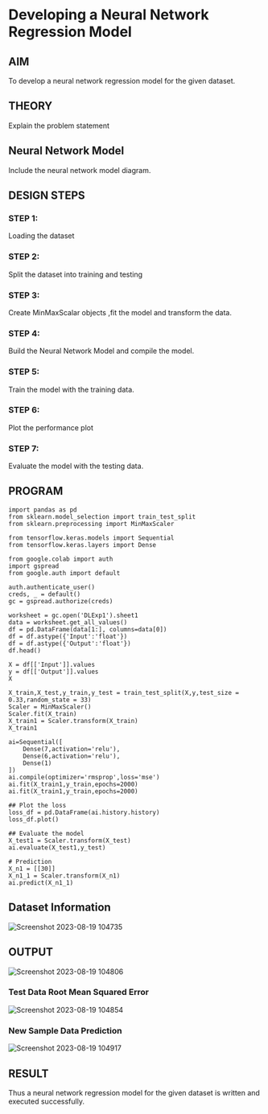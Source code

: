 # Developing a Neural Network Regression Model

## AIM

To develop a neural network regression model for the given dataset.

## THEORY

Explain the problem statement

## Neural Network Model

Include the neural network model diagram.

## DESIGN STEPS

### STEP 1:

Loading the dataset

### STEP 2:

Split the dataset into training and testing

### STEP 3:

Create MinMaxScalar objects ,fit the model and transform the data.

### STEP 4:

Build the Neural Network Model and compile the model.

### STEP 5:

Train the model with the training data.

### STEP 6:

Plot the performance plot

### STEP 7:

Evaluate the model with the testing data.

## PROGRAM
```
import pandas as pd
from sklearn.model_selection import train_test_split
from sklearn.preprocessing import MinMaxScaler

from tensorflow.keras.models import Sequential
from tensorflow.keras.layers import Dense

from google.colab import auth
import gspread
from google.auth import default

auth.authenticate_user()
creds, _ = default()
gc = gspread.authorize(creds)

worksheet = gc.open('DLExp1').sheet1
data = worksheet.get_all_values()
df = pd.DataFrame(data[1:], columns=data[0])
df = df.astype({'Input':'float'})
df = df.astype({'Output':'float'})
df.head()

X = df[['Input']].values
y = df[['Output']].values
X

X_train,X_test,y_train,y_test = train_test_split(X,y,test_size = 0.33,random_state = 33)
Scaler = MinMaxScaler()
Scaler.fit(X_train)
X_train1 = Scaler.transform(X_train)
X_train1

ai=Sequential([
    Dense(7,activation='relu'),
    Dense(6,activation='relu'),
    Dense(1)
])
ai.compile(optimizer='rmsprop',loss='mse')
ai.fit(X_train1,y_train,epochs=2000)
ai.fit(X_train1,y_train,epochs=2000)

## Plot the loss
loss_df = pd.DataFrame(ai.history.history)
loss_df.plot()

## Evaluate the model
X_test1 = Scaler.transform(X_test)
ai.evaluate(X_test1,y_test)

# Prediction
X_n1 = [[30]]
X_n1_1 = Scaler.transform(X_n1)
ai.predict(X_n1_1)
```

## Dataset Information

![Screenshot 2023-08-19 104735](https://github.com/sarveshjustin/basic-nn-model/assets/113497481/5431e236-db62-4583-987c-ca750424fede)


## OUTPUT

![Screenshot 2023-08-19 104806](https://github.com/sarveshjustin/basic-nn-model/assets/113497481/f19e8230-5aa0-46fb-a5aa-7f908f13d3e9)
### Test Data Root Mean Squared Error

![Screenshot 2023-08-19 104854](https://github.com/sarveshjustin/basic-nn-model/assets/113497481/a9e2420c-3027-47e2-963d-b3c9d9762ff3)


### New Sample Data Prediction

![Screenshot 2023-08-19 104917](https://github.com/sarveshjustin/basic-nn-model/assets/113497481/d10284ed-4c92-4f06-82ab-a394808b754d)


## RESULT
Thus a neural network regression model for the given dataset is written and executed successfully.
